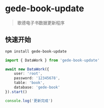 # gede-book-update

> 歌德电子书数据更新程序

## 快速开始

```bash
npm install gede-book-update
```

```ts
import { DataWork } from 'gede-book-update'

await new DataWork({
    user: 'root',
    password: '12345678',
    table: 'book',
    database: 'gede-book'
}).start()

console.log('更新完成')
```